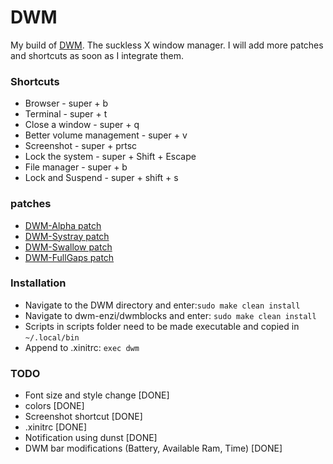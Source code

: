 # DWM

My build of [DWM](https://dwm.suckless.org/). The suckless X window manager.
I will add more patches and shortcuts as soon as I integrate them.

### Shortcuts
+ Browser - super + b
+ Terminal - super + t
+ Close a window - super + q
+ Better volume management - super + v
+ Screenshot - super + prtsc
+ Lock the system - super + Shift + Escape
+ File manager - super + b
+ Lock and Suspend - super + shift + s


### patches
+ [DWM-Alpha patch](https://dwm.suckless.org/patches/alpha/)
+ [DWM-Systray patch](https://dwm.suckless.org/patches/systray/)
+ [DWM-Swallow patch](https://dwm.suckless.org/patches/swallow/)
+ [DWM-FullGaps patch](https://dwm.suckless.org/patches/fullgaps/)

### Installation

+ Navigate to the DWM directory and enter:`sudo make clean install`
+ Navigate to dwm-enzi/dwmblocks and enter: `sudo make clean install` 
+ Scripts in scripts folder need to be made executable and copied in `~/.local/bin`
+ Append to .xinitrc: `exec dwm`

### TODO

+ Font size and style change [DONE]
+ colors [DONE]
+ Screenshot shortcut [DONE]
+ .xinitrc [DONE]
+ Notification using dunst [DONE]
+ DWM bar modifications (Battery, Available Ram, Time) [DONE]
